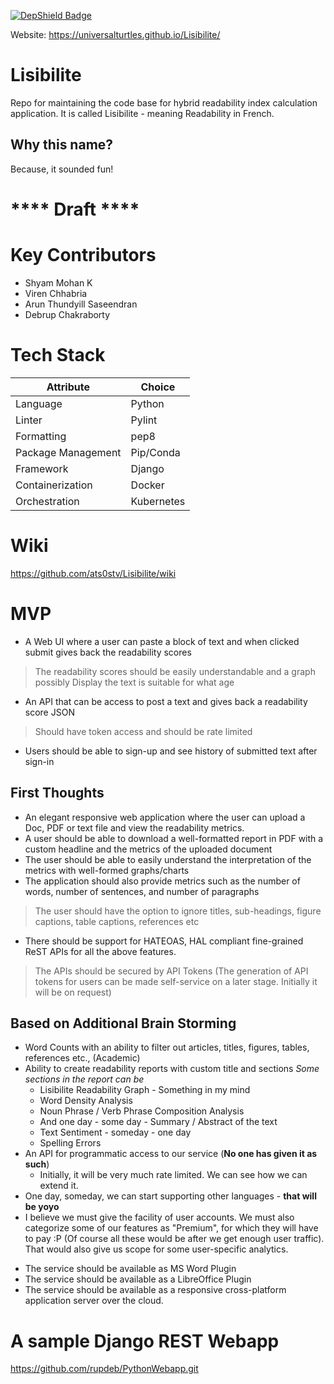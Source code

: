 [![DepShield Badge](https://depshield.sonatype.org/badges/owner/repository/depshield.svg)](https://depshield.github.io)


Website: https://universalturtles.github.io/Lisibilite/

# Lisibilite
Repo for maintaining the code base for hybrid readability index calculation application. 
It is called Lisibilite - meaning Readability in French.

## Why this name?
Because, it sounded fun!

# **** Draft ****

# Key Contributors
* Shyam Mohan K
* Viren Chhabria
* Arun Thundyill Saseendran
* Debrup Chakraborty

# Tech Stack
| Attribute | Choice |
| ------ | ----- |
|Language|Python|
|Linter|Pylint|
|Formatting|pep8|
|Package Management|Pip/Conda|
|Framework|Django|
|Containerization|Docker|
|Orchestration|Kubernetes|

# Wiki
https://github.com/ats0stv/Lisibilite/wiki

# MVP

* A Web UI where a user can paste a block of text and when clicked submit gives back the readability scores
> The readability scores should be easily understandable and a graph possibly
> Display the text is suitable for what age
* An API that can be access to post a text and gives back a readability score JSON
> Should have token access and should be rate limited
* Users should be able to sign-up and see history of submitted text after sign-in

## First Thoughts

* An elegant responsive web application where the user can upload a Doc, PDF or text file and view the readability metrics.
* A user should be able to download a well-formatted report in PDF with a custom headline and the metrics of the uploaded document
* The user should be able to easily understand the interpretation of the metrics with well-formed graphs/charts
* The application should also provide metrics such as the number of words, number of sentences, and number of paragraphs 
> The user should have the option to ignore titles, sub-headings, figure captions, table captions, references etc
* There should be support for HATEOAS, HAL compliant fine-grained ReST APIs for all the above features.
> The APIs should be secured by API Tokens (The generation of API tokens for users can be made self-service on a later stage. Initially it will be on request)

## Based on Additional Brain Storming
- Word Counts with an ability to filter out articles, titles, figures, tables, references etc., (Academic)
- Ability to create readability reports with custom title and sections
*Some sections in the report can be* 
    - Lisibilite Readability Graph - Something in my mind
    - Word Density Analysis
    - Noun Phrase / Verb Phrase Composition Analysis
    - And one day - some day - Summary / Abstract of the text
    - Text Sentiment - someday - one day
    - Spelling Errors
- An API for programmatic access to our service (**No one has given it as such**)
    - Initially, it will be very much rate limited. We can see how we can extend it.
- One day, someday, we can start supporting other languages - **that will be yoyo**
- I believe we must give the facility of user accounts. We must also categorize some of our features as "Premium", for which they will have to pay :P (Of course all these would be after we get enough user traffic). That would also give us scope for some user-specific analytics.
* The service should be available as MS Word Plugin
* The service should be available as a LibreOffice Plugin
* The service should be available as a responsive cross-platform application server over the cloud.


# A sample Django REST Webapp

https://github.com/rupdeb/PythonWebapp.git

